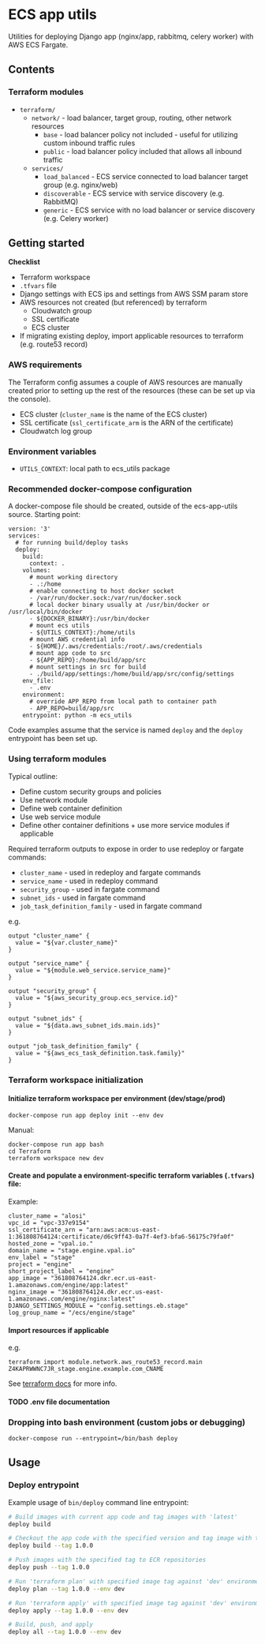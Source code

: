 # ECS app utils

Utilities for deploying Django app (nginx/app, rabbitmq, celery worker) with AWS ECS Fargate.

## Contents

### Terraform modules
* `terraform/`
    * `network/` - load balancer, target group, routing, other network resources
        * `base` - load balancer policy not included - useful for utilizing custom inbound traffic rules
        * `public` - load balancer policy included that allows all inbound traffic
    * `services/`
        * `load_balanced` - ECS service connected to load balancer target group (e.g. nginx/web)
        * `discoverable` - ECS service with service discovery (e.g. RabbitMQ)
        * `generic` - ECS service with no load balancer or service discovery (e.g. Celery worker)

## Getting started

**Checklist**
* Terraform workspace
* `.tfvars` file
* Django settings with ECS ips and settings from AWS SSM param store
* AWS resources not created (but referenced) by terraform
    * Cloudwatch group
    * SSL certificate
    * ECS cluster
* If migrating existing deploy, import applicable resources to terraform (e.g. route53 record)

### AWS requirements
The Terraform config assumes a couple of AWS resources are manually created prior to setting up the rest of the resources (these can be set up via the console).
* ECS cluster (`cluster_name` is the name of the ECS cluster)
* SSL certificate (`ssl_certificate_arm` is the ARN of the certificate)
* Cloudwatch log group

### Environment variables
* `UTILS_CONTEXT`: local path to ecs_utils package

### Recommended docker-compose configuration
A docker-compose file should be created, outside of the ecs-app-utils source. Starting point:

```
version: '3'
services:
  # for running build/deploy tasks
  deploy:
    build:
      context: .
    volumes:
      # mount working directory
      - .:/home
      # enable connecting to host docker socket
      - /var/run/docker.sock:/var/run/docker.sock
      # local docker binary usually at /usr/bin/docker or /usr/local/bin/docker
      - ${DOCKER_BINARY}:/usr/bin/docker
      # mount ecs utils
      - ${UTILS_CONTEXT}:/home/utils
      # mount AWS credential info
      - ${HOME}/.aws/credentials:/root/.aws/credentials
      # mount app code to src
      - ${APP_REPO}:/home/build/app/src
      # mount settings in src for build
      - ./build/app/settings:/home/build/app/src/config/settings
    env_file:
      - .env
    environment:
      # override APP_REPO from local path to container path
      - APP_REPO=build/app/src
    entrypoint: python -m ecs_utils
```
Code examples assume that the service is named `deploy` and the `deploy` entrypoint has been set up.

### Using terraform modules
Typical outline:
* Define custom security groups and policies
* Use network module
* Define web container definition
* Use web service module
* Define other container definitions + use more service modules if applicable

Required terraform outputs to expose in order to use redeploy or fargate commands:
* `cluster_name` - used in redeploy and fargate commands
* `service_name` - used in redeploy command
* `security_group` - used in fargate command
* `subnet_ids` - used in fargate command
* `job_task_definition_family` - used in fargate command

e.g.
```
output "cluster_name" {
  value = "${var.cluster_name}"
}

output "service_name" {
  value = "${module.web_service.service_name}"
}

output "security_group" {
  value = "${aws_security_group.ecs_service.id}"
}

output "subnet_ids" {
  value = "${data.aws_subnet_ids.main.ids}"
}

output "job_task_definition_family" {
  value = "${aws_ecs_task_definition.task.family}"
}
```


### Terraform workspace initialization
#### Initialize terraform workspace per environment (dev/stage/prod)

```
docker-compose run app deploy init --env dev
```

Manual:
```
docker-compose run app bash
cd Terraform
terraform workspace new dev
```

#### Create and populate a environment-specific terraform variables (`.tfvars`) file:
Example:

```
cluster_name = "alosi"
vpc_id = "vpc-337e9154"
ssl_certificate_arn = "arn:aws:acm:us-east-1:361808764124:certificate/d6c9ff43-0a7f-4ef3-bfa6-56175c79fa0f"
hosted_zone = "vpal.io."
domain_name = "stage.engine.vpal.io"
env_label = "stage"
project = "engine"
short_project_label = "engine"
app_image = "361808764124.dkr.ecr.us-east-1.amazonaws.com/engine/app:latest"
nginx_image = "361808764124.dkr.ecr.us-east-1.amazonaws.com/engine/nginx:latest"
DJANGO_SETTINGS_MODULE = "config.settings.eb.stage"
log_group_name = "/ecs/engine/stage"

```

#### Import resources if applicable
e.g.
```
terraform import module.network.aws_route53_record.main Z4KAPRWWNC7JR_stage.engine.example.com_CNAME
```
See [terraform docs](https://www.terraform.io/docs/providers/aws/r/route53_record.html#import) for more info.

#### TODO .env file documentation


### Dropping into bash environment (custom jobs or debugging)
```
docker-compose run --entrypoint=/bin/bash deploy
```

## Usage

### Deploy entrypoint

Example usage of `bin/deploy` command line entrypoint:

```bash
# Build images with current app code and tag images with 'latest'
deploy build

# Checkout the app code with the specified version and tag image with that tag
deploy build --tag 1.0.0

# Push images with the specified tag to ECR repositories
deploy push --tag 1.0.0

# Run 'terraform plan' with specified image tag against 'dev' environment
deploy plan --tag 1.0.0 --env dev

# Run 'terraform apply' with specified image tag against 'dev' environment
deploy apply --tag 1.0.0 --env dev

# Build, push, and apply
deploy all --tag 1.0.0 --env dev
```
